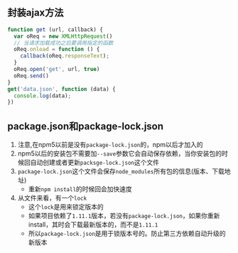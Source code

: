## 封装ajax方法
```javascript
function get (url, callback) {
  var oReq = new XMLHttpRequest()
  // 当请求加载成功之后要调用指定的函数
  oReq.onload = function () {
    callback(oReq.responseText);
  }
  oReq.open('get', url, true)
  oReq.send()
}
get('data.json', function (data) {
  console.log(data);
})
```
## package.json和package-lock.json
1. 注意,在npm5以前是没有`package-lock.json`的，npm以后才加入的
2. npm5以后的安装包不需要加`--save`参数它会自动保存依赖，当你安装包的时候回自动创建或者更新`packsge-lock.json`这个文件
3. `package-lock.json`这个文件会保存`node_modules`所有包的信息(版本、下载地址)
   - 重新`npm install`的时候回会加快速度
4. 从文件来看，有一个`lock`
   - 这个`lock`是用来锁定版本的
   - 如果项目依赖了`1.11.1`版本，若没有`package-lock.json`，如果你重新install，其时会下载最新版本的，而不是`1.11.1`
   - 所以`package-lock.json`是用于锁版本号的。防止第三方依赖自动升级的新版本